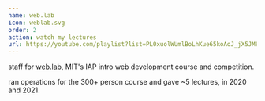 ```yaml
---
name: web.lab
icon: weblab.svg
order: 2
action: watch my lectures
url: https://youtube.com/playlist?list=PL0xuolWUmlBoLhKue65koAoJ_jX5JM8wi
---
```


staff for [web.lab](https://weblab.mit.edu), MIT's IAP intro web development
course and competition.

ran operations for the 300+ person course and gave ~5 lectures, in 2020 and 2021.
